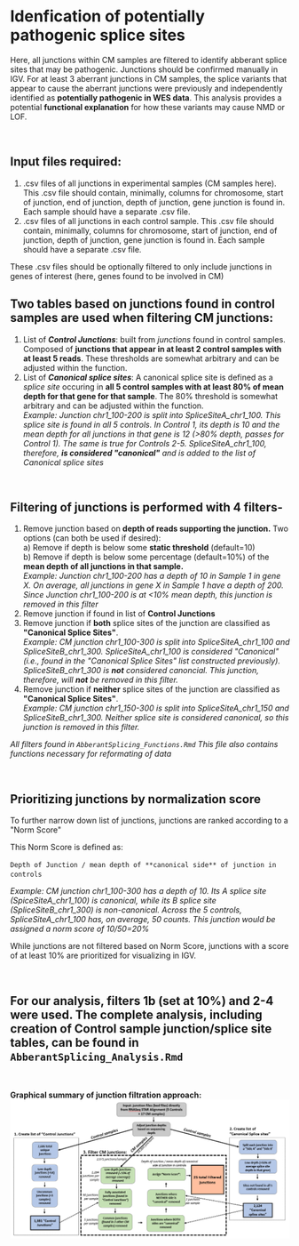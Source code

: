 # Idenfication of potentially pathogenic splice sites

Here, all junctions within CM samples are filtered to identify abberant splice sites that may be pathogenic. Junctions should be confirmed manually in IGV. For at least 3 aberrant junctions in CM samples, the splice variants that appear to cause the aberrant junctions were previously and independently identified as **potentially pathogenic in WES data**. This analysis provides a potential **functional explanation** for how these variants may cause NMD or LOF.

<br/>

## Input files required:

1) .csv files of all junctions in experimental samples (CM samples here). This .csv file should contain, minimally, columns for chromosome, start of junction, end of junction, depth of junction, gene junction is found in. Each sample should have a separate .csv file.
2) .csv files of all junctions in each control sample. This .csv file should contain, minimally, columns for chromosome, start of junction, end of junction, depth of junction, gene junction is found in. Each sample should have a separate .csv file.

These .csv files should be optionally filtered to only include junctions in genes of interest (here, genes found to be involved in CM)

## Two tables based on **junctions found in control samples** are used when filtering CM junctions:

1) List of ***Control Junctions***: built from *junctions* found in control samples. Composed of **junctions that appear in at least 2 control samples with at least 5 reads**. These thresholds are somewhat arbitrary and can be adjusted within the function.
2) List of ***Canonical splice sites***: A canonical splice site is defined as a *splice site* occuring in **all 5 control samples with at least 80% of mean depth for that gene for that sample**. The 80% threshold is somewhat arbitrary and can be adjusted within the function.  
*Example: Junction chr1_100-200 is split into SpliceSiteA_chr1_100. This splice site is found in all 5 controls. In Control 1, its depth is 10 and the mean depth for all junctions in that gene is 12 (>80% depth, passes for Control 1). The same is true for Controls 2-5. SpliceSiteA_chr1_100, therefore, **is considered "canonical"** and is added to the list of Canonical splice sites*
<br/>

## Filtering of junctions is performed with 4 filters- 

1) Remove junction based on **depth of reads supporting the junction.** Two options (can both be used if desired):  
  a) Remove if depth is below some **static threshold** (default=10)  
  b) Remove if depth is below some percentage (default=10%) of the **mean depth of all junctions in that sample.**  
    *Example: Junction chr1_100-200 has a depth of 10 in Sample 1 in gene X. On average, all junctions in gene X in Sample 1 have a depth of 200. Since Junction chr1_100-200 is at <10% mean depth, this junction is removed in this filter*
2) Remove junction if found in list of **Control Junctions**
3) Remove junction if **both** splice sites of the junction are classified as **"Canonical Splice Sites"**.  
*Example: CM junction chr1_100-300 is split into SpliceSiteA_chr1_100 and SpliceSiteB_chr1_300. SpliceSiteA_chr1_100 is considered "Canonical" (i.e., found in the "Canonical Splice Sites" list constructed previously). SpliceSiteB_chr1_300 is **not** considered canoncial. This junction, therefore, will **not** be removed in this filter.*
4) Remove junction if **neither** splice sites of the junction are classified as **"Canonical Splice Sites"**.  
*Example: CM junction chr1_150-300 is split into SpliceSiteA_chr1_150 and SpliceSiteB_chr1_300. Neither splice site is considered canonical, so this junction is removed in this filter.*

*All filters found in `AbberantSplicing_Functions.Rmd` This file also contains functions necessary for reformating of data*

<br/>

## Prioritizing junctions by normalization score
To further narrow down list of junctions, junctions are ranked according to a "Norm Score"

This Norm Score is defined as:
  
  `Depth of Junction / mean depth of **canonical side** of junction in controls`
  
*Example: CM junction chr1_100-300 has a depth of 10. Its A splice site (SpiceSiteA_chr1_100) is canonical, while its B splice site (SpliceSiteB_chr1_300) is non-canonical. Across the 5 controls, SpliceSiteA_chr1_100 has, on average, 50 counts. This junction would be assigned a norm score of 10/50=20%*

While junctions are not filtered based on Norm Score, junctions with a score of at least 10% are prioritized for visualizing in IGV.

<br/>

## For our analysis, filters 1b (set at 10%) and 2-4 were used. The complete analysis, including creation of Control sample junction/splice site tables, can be found in `AbberantSplicing_Analysis.Rmd`

<br/>

**Graphical summary of junction filtration approach:**
![JunctionApproach](JunctionMethod.PNG)


